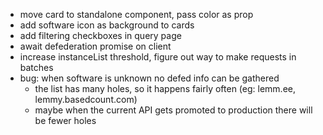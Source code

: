 - move card to standalone component, pass color as prop
- add software icon as background to cards
- add filtering checkboxes in query page
- await defederation promise on client
- increase instanceList threshold, figure out way to make requests in batches
- bug: when software is unknown no defed info can be gathered
  - the list has many holes, so it happens fairly often (eg: lemm.ee, lemmy.basedcount.com)
  - maybe when the current API gets promoted to production there will be fewer holes